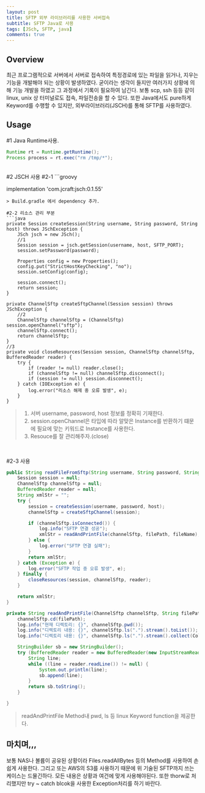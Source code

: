 ```yaml
---
layout: post
title: SFTP 외부 라이브러리를 사용한 서버접속
subtitle: SFTP Java로 사용
tags: [JSch, SFTP, java]
comments: true
---
```


## Overview
최근 프로그램적으로 서버에서 서버로 접속하여 특정경로에 있는 파일을 읽거나, 지우는 기능을 개발해야 되는 상황이 발생하였다.
굳이라는 생각이 들지만 여러가지 상황에 의해 기능 개발을 하였고 그 과정에서 기록이 필요하여 남긴다.
보통 scp, ssh 등등 같이 linux, unix 상 터미널로도 접속, 파일전송을 할 수 있다.
또한 Java에서도 pure하게 Keyword를 수행할 수 있지만, 외부라이브러리(JSCH)를 통해 SFTP를 사용하였다.

## Usage

#1 Java Runtime사용.
```java
Runtime rt = Runtime.getRuntime();
Process process = rt.exec("rm /tmp/*");
```
<br>
#2 JSCH 사용
#2-1
```groovy

implementation 'com.jcraft:jsch:0.1.55'

```
> Build.gradle 에서 dependency 추가.

#2-2 리소스 관리 부분
```java
private Session createSession(String username, String password, String host) throws JSchException {
    JSch jsch = new JSch();
    //1
    Session session = jsch.getSession(username, host, SFTP_PORT);
    session.setPassword(password);

    Properties config = new Properties();
    config.put("StrictHostKeyChecking", "no");
    session.setConfig(config);

    session.connect();
    return session;
}

private ChannelSftp createSftpChannel(Session session) throws JSchException {
    //2
    ChannelSftp channelSftp = (ChannelSftp) session.openChannel("sftp");
    channelSftp.connect();
    return channelSftp;
}
//3
private void closeResources(Session session, ChannelSftp channelSftp, BufferedReader reader) {
    try {
        if (reader != null) reader.close();
        if (channelSftp != null) channelSftp.disconnect();
        if (session != null) session.disconnect();
    } catch (IOException e) {
        log.error("리소스 해제 중 오류 발생", e);
    }
}
```
> 1. 서버 username, password, host 정보를 정확히 기재한다.
> 2. session.openChannel은 타입에 따라 알맞은 Instance를 반환하기 떄문에 필요에 맞는 키워드로 Instance를 사용한다.
> 3. Resouce를 잘 관리해주자.(close)

<br>

#2-3 사용
```java
public String readFileFromSftp(String username, String password, String host, String filePath, String fileName) {
    Session session = null;
    ChannelSftp channelSftp = null;
    BufferedReader reader = null;
    String xmlStr = "";
    try {
        session = createSession(username, password, host);
        channelSftp = createSftpChannel(session);

        if (channelSftp.isConnected()) {
            log.info("SFTP 연결 성공");
            xmlStr = readAndPrintFile(channelSftp, filePath, fileName);
        } else {
            log.error("SFTP 연결 실패");
        }
        return xmlStr;
    } catch (Exception e) {
        log.error("SFTP 작업 중 오류 발생", e);
    } finally {
        closeResources(session, channelSftp, reader);
    }

    return xmlStr;
}

private String readAndPrintFile(ChannelSftp channelSftp, String filePath, String fileName) throws Exception {
    channelSftp.cd(filePath);
    log.info("현재 디렉토리: {}", channelSftp.pwd());
    log.info("디렉토리 내용: {}", channelSftp.ls(".").stream().toList());
    log.info("디렉토리 내용: {}", channelSftp.ls(".").stream().collect(Collectors.toList()));

    StringBuilder sb = new StringBuilder();
    try (BufferedReader reader = new BufferedReader(new InputStreamReader(channelSftp.get(fileName + ".xml")))) {
        String line;
        while ((line = reader.readLine()) != null) {
            System.out.println(line);
            sb.append(line);
        }
        return sb.toString();
    }

}
```
> readAndPrintFile Method내 pwd, ls 등 linux Keyword function을 제공한다.

## 마치며,,,
보통 NAS나 볼륨이 공유된 상황이라 Files.readAllBytes 등의 Method를 사용하여 손쉽게 사용한다.
그리고 또는 AWS의 S3를 사용하기 때문에 위 기술된 SFTP까지 쓰는 케이스는 드물긴하다.
모든 내용은 상황과 여건에 맞게 사용해야된다. 또한 thorw로 처리했지만 try ~ catch blcok을 사용한 Exception처리를 하기 바란다.